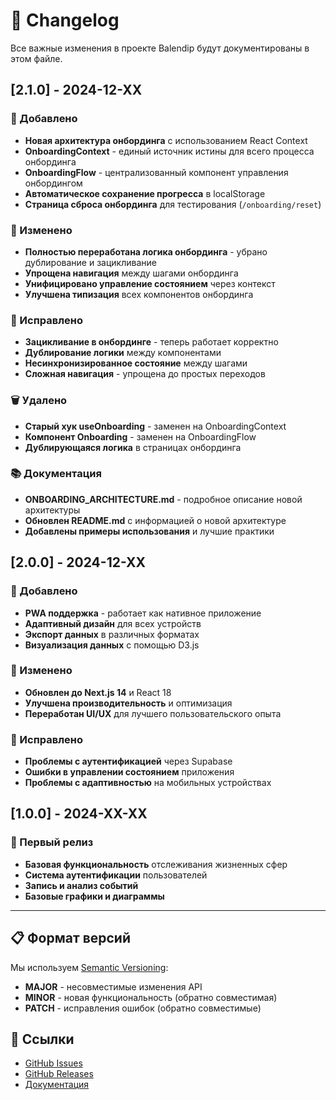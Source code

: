 # 📝 Changelog

Все важные изменения в проекте Balendip будут документированы в этом файле.

## [2.1.0] - 2024-12-XX

### 🚀 Добавлено
- **Новая архитектура онбординга** с использованием React Context
- **OnboardingContext** - единый источник истины для всего процесса онбординга
- **OnboardingFlow** - централизованный компонент управления онбордингом
- **Автоматическое сохранение прогресса** в localStorage
- **Страница сброса онбординга** для тестирования (`/onboarding/reset`)

### 🔧 Изменено
- **Полностью переработана логика онбординга** - убрано дублирование и зацикливание
- **Упрощена навигация** между шагами онбординга
- **Унифицировано управление состоянием** через контекст
- **Улучшена типизация** всех компонентов онбординга

### 🐛 Исправлено
- **Зацикливание в онбординге** - теперь работает корректно
- **Дублирование логики** между компонентами
- **Несинхронизированное состояние** между шагами
- **Сложная навигация** - упрощена до простых переходов

### 🗑️ Удалено
- **Старый хук useOnboarding** - заменен на OnboardingContext
- **Компонент Onboarding** - заменен на OnboardingFlow
- **Дублирующаяся логика** в страницах онбординга

### 📚 Документация
- **ONBOARDING_ARCHITECTURE.md** - подробное описание новой архитектуры
- **Обновлен README.md** с информацией о новой архитектуре
- **Добавлены примеры использования** и лучшие практики

## [2.0.0] - 2024-12-XX

### 🚀 Добавлено
- **PWA поддержка** - работает как нативное приложение
- **Адаптивный дизайн** для всех устройств
- **Экспорт данных** в различных форматах
- **Визуализация данных** с помощью D3.js

### 🔧 Изменено
- **Обновлен до Next.js 14** и React 18
- **Улучшена производительность** и оптимизация
- **Переработан UI/UX** для лучшего пользовательского опыта

### 🐛 Исправлено
- **Проблемы с аутентификацией** через Supabase
- **Ошибки в управлении состоянием** приложения
- **Проблемы с адаптивностью** на мобильных устройствах

## [1.0.0] - 2024-XX-XX

### 🚀 Первый релиз
- **Базовая функциональность** отслеживания жизненных сфер
- **Система аутентификации** пользователей
- **Запись и анализ событий**
- **Базовые графики и диаграммы**

---

## 📋 Формат версий

Мы используем [Semantic Versioning](https://semver.org/):

- **MAJOR** - несовместимые изменения API
- **MINOR** - новая функциональность (обратно совместимая)
- **PATCH** - исправления ошибок (обратно совместимые)

## 🔗 Ссылки

- [GitHub Issues](https://github.com/balendip/balendip/issues)
- [GitHub Releases](https://github.com/balendip/balendip/releases)
- [Документация](https://github.com/balendip/balendip/wiki)
